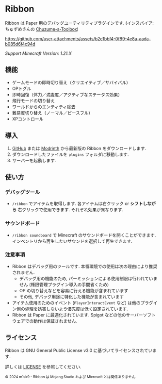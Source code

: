 # Ribbon

Ribbon は Paper 用のデバッグユーティリティプラグインです. (インスパイア: ちゅずめさんの [Chuzume-s-Toolbox](https://github.com/Chuzume/Chuzume-s-Toolbox))

https://github.com/user-attachments/assets/b2e1bbf4-0f89-4e8a-aada-b085d6f4c94d

*Support Minecraft Version: 1.21.X*

## 機能

- ゲームモードの即時切り替え（クリエイティブ／サバイバル）
- OPトグル
- 即時回復（体力／満腹度／アクティブなステータス効果）
- 飛行モードの切り替え
- ワールドからのエンティティ除去
- 難易度切り替え（ノーマル／ピースフル）
- XPコントロール

## 導入

1. [GitHub](https://github.com/m1sk9/Ribbon/releases/latest) または [Modrinth](https://modrinth.com/project/ribbon) から最新版の Ribbon をダウンロードします.
2. ダウンロードしたファイルを `plugins` フォルダに移動します.
3. サーバーを起動します.

## 使い方

### デバッグツール

- `/ribbon` でアイテムを取得します. 各アイテムは右クリック or **シフトしながら** 右クリックで使用できます. それぞれ効果が異なります.

<!-- image -->

### サウンドボード

- `/ribbon soundboard` で Minecraft のサウンドボードを開くことができます. インベントリから再生したいサウンドを選択して再生できます.

<!-- image -->

### 注意事項

- Ribbon はデバッグ用のツールです. 本番環境での使用は次の理由により推奨されません.
  - デバッグ用の機能のため, パーミッションによる使用制限は行われていません (権限管理プラグイン導入の手間省くため)
  - OP の切り替えなどを容易に行える機能が含まれています
  - その他, デバッグ用途に特化した機能が含まれています
- アイテム使用のためのイベント (`PlayerInteractEvent` など) は他のプラグイン側の処理を妨害しないよう優先度は低く設定されています.
- Ribbon は Paper に最適化されています. Spigot などの他のサーバーソフトウェアでの動作は保証されません.

## ライセンス

Ribbon は GNU General Public License v3.0 に基づいてライセンスされています.

詳しくは [LICENSE](LICENSE) を参照してください.

<sub>
  © 2024 m1sk9 - Ribbon は Mojang Studio および Microsoft とは関係ありません.
</sub>
  
